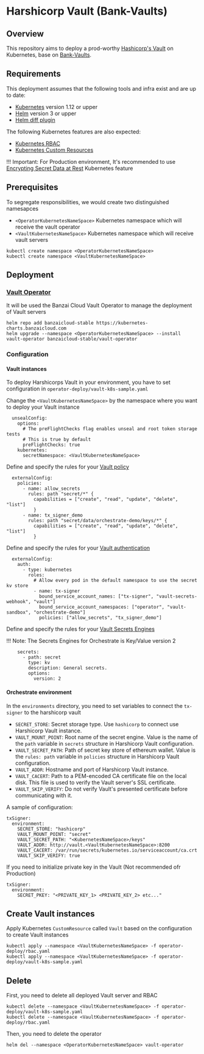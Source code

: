 # Harshicorp Vault (Bank-Vaults)

## Overview

This repository aims to deploy a prod-worthy [Hashicorp's Vault](https://www.vaultproject.io/) on Kubernetes, base on [Bank-Vaults](https://github.com/banzaicloud/bank-vaults).

## Requirements

This deployment assumes that the following tools and infra exist and are up to date:

- [Kubernetes](https://kubernetes.io/) version 1.12 or upper
- [Helm](https://helm.sh/) version 3 or upper
- [Helm diff plugin](https://github.com/databus23/helm-diff)

The following Kubernetes features are also expected:

- [Kubernetes RBAC](https://kubernetes.io/docs/reference/access-authn-authz/rbac/)
- [Kubernetes Custom Resources](https://kubernetes.io/docs/concepts/extend-kubernetes/api-extension/custom-resources/)

!!! Important: 
  For Production environment, It's recommended to use [Encrypting Secret Data at Rest](https://kubernetes.io/docs/tasks/administer-cluster/encrypt-data/) Kubernetes feature

## Prerequisites

To segregate responsibilities, we would create two distinguished namesapces 
- `<OperatorKubernetesNameSpace>` Kubernetes namespace which will receive the vault operator
- `<VaultKubernetesNameSpace>` Kubernetes namespace which will receive vault servers

```shell
kubectl create namespace <OperatorKubernetesNameSpace>
kubectl create namespace <VaultKubernetesNameSpace>
```

## Deployment

### [Vault Operator](https://banzaicloud.com/docs/bank-vaults/operator/)

It will be used the Banzai Cloud Vault Operator to manage the deployment of Vault servers

```shell
helm repo add banzaicloud-stable https://kubernetes-charts.banzaicloud.com
helm upgrade --namespace <OperatorKubernetesNameSpace> --install vault-operator banzaicloud-stable/vault-operator
```

### Configuration
#### Vault instances

To deploy Harshicorps Vault in your environment, you have to set configuration in `operator-deploy/vault-k8s-sample.yaml` 

Change the `<VaultKubernetesNameSpace>` by the namespace where you want to deploy your Vault instance
```helmyaml
  unsealConfig:
    options:
      # The preFlightChecks flag enables unseal and root token storage tests
      # This is true by default
      preFlightChecks: true
    kubernetes:
      secretNamespace: <VaultKubernetesNameSpace>
``` 

Define and specify the rules for your [Vault policy](https://www.vaultproject.io/docs/concepts/policies)
```helmyaml
  externalConfig:
    policies:
      - name: allow_secrets
        rules: path "secret/*" {
          capabilities = ["create", "read", "update", "delete", "list"]
          }
      - name: tx_signer_demo
        rules: path "secret/data/orchestrate-demo/keys/*" {
          capabilities = ["create", "read", "update", "delete", "list"]
          }
```

Define and specify the rules for your [Vault authentication](https://www.vaultproject.io/docs/concepts/auth)
```helmyaml
  externalConfig:
    auth:
      - type: kubernetes
        roles:
          # Allow every pod in the default namespace to use the secret kv store
          - name: tx-signer
            bound_service_account_names: ["tx-signer", "vault-secrets-webhook", "vault"]
            bound_service_account_namespaces: ["operator", "vault-sandbox", "orchestrate-demo"]
            policies: ["allow_secrets", "tx_signer_demo"]
```

Define and specify the rules for your [Vault Secrets Engines](https://www.vaultproject.io/docs/secrets)

   !!! Note:
    The Secrets Engines for Orchestrate is Key/Value version 2

```helmyaml
    secrets:
      - path: secret
        type: kv
        description: General secrets.
        options:
          version: 2
```

#### Orchestrate environment

In the `environments` directory, you need to set variables to connect the `tx-signer` to the harshicorp vault

- `SECRET_STORE`: Secret storage type. Use `hashicorp` to connect use Harshicorp Vault instance.
- `VAULT_MOUNT_POINT`: Root name of the secret engine. Value is the name of the `path` variable in `secrets` structure in Harshicorp Vault configuration.
- `VAULT_SECRET_PATH`: Path of secret key store of ethereum wallet. Value is the `rules: path` variable in `policies` structure in Harshicorp Vault configuration.
- `VAULT_ADDR`: Hostname and port of Harshicorp Vault instance.
- `VAULT_CACERT`: Path to a PEM-encoded CA certificate file on the local disk. This file is used to verify the Vault server's SSL certificate.
- `VAULT_SKIP_VERIFY`: Do not verify Vault's presented certificate before communicating with it.

A sample of configuration:
```helmyaml
txSigner:
  environment:
    SECRET_STORE: "hashicorp"
    VAULT_MOUNT_POINT: "secret"
    VAULT_SECRET_PATH: "<KubernetesNameSpace>/keys"
    VAULT_ADDR: http://vault.<VaultKubernetesNameSpace>:8200
    VAULT_CACERT: /var/run/secrets/kubernetes.io/serviceaccount/ca.crt
    VAULT_SKIP_VERIFY: true
```

If you need to initialize private key in the Vault (Not recommended ofr Production)
```helmyaml
txSigner:
  environment:
    SECRET_PKEY: "<PRIVATE_KEY_1> <PRIVATE_KEY_2> etc..."
```

## Create Vault instances

Apply Kubernetes `CustomResource` called `Vault` based on the configuration to create Vault instances

```shell
kubectl apply --namespace <VaultKubernetesNameSpace> -f operator-deploy/rbac.yaml
kubectl apply --namespace <VaultKubernetesNameSpace> -f operator-deploy/vault-k8s-sample.yaml
```


## Delete
First, you need to delete all deployed Vault server and RBAC

```shell
kubectl delete --namespace <VaultKubernetesNameSpace> -f operator-deploy/vault-k8s-sample.yaml
kubectl delete --namespace <VaultKubernetesNameSpace> -f operator-deploy/rbac.yaml
```

Then, you need to delete the operator

```shell
helm del --namespace <OperatorKubernetesNameSpace> vault-operator